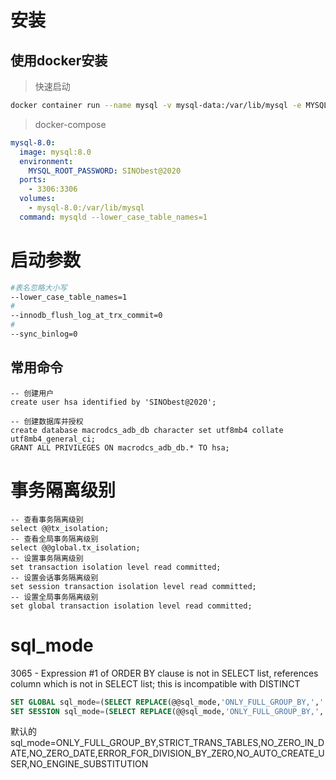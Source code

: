 # 安装

## 使用docker安装

> 快速启动
```sh
docker container run --name mysql -v mysql-data:/var/lib/mysql -e MYSQL_ROOT_PASSWORD=a -dp 3306:3306 mysql:5.7 --character-set-server=utf8mb4 --collation-server=utf8mb4_unicode_ci --lower_case_table_names=1 --transaction_isolation=read-committed
```

> docker-compose
```yaml
mysql-8.0:
  image: mysql:8.0
  environment:
    MYSQL_ROOT_PASSWORD: SINObest@2020
  ports:
    - 3306:3306
  volumes:
    - mysql-8.0:/var/lib/mysql
  command: mysqld --lower_case_table_names=1
```

# 启动参数

```bash
#表名忽略大小写
--lower_case_table_names=1
#
--innodb_flush_log_at_trx_commit=0 
#
--sync_binlog=0
```

## 常用命令

```mysql
-- 创建用户
create user hsa identified by 'SINObest@2020';

-- 创建数据库并授权
create database macrodcs_adb_db character set utf8mb4 collate utf8mb4_general_ci;
GRANT ALL PRIVILEGES ON macrodcs_adb_db.* TO hsa;
```

# 事务隔离级别

```mysql
-- 查看事务隔离级别
select @@tx_isolation;
-- 查看全局事务隔离级别
select @@global.tx_isolation;
-- 设置事务隔离级别
set transaction isolation level read committed;
-- 设置会话事务隔离级别
set session transaction isolation level read committed;
-- 设置全局事务隔离级别
set global transaction isolation level read committed;
```

# sql_mode

3065 - Expression #1 of ORDER BY clause is not in SELECT list, references column which is not in SELECT list; this is incompatible with DISTINCT

```sql
SET GLOBAL sql_mode=(SELECT REPLACE(@@sql_mode,'ONLY_FULL_GROUP_BY,',''));
SET SESSION sql_mode=(SELECT REPLACE(@@sql_mode,'ONLY_FULL_GROUP_BY,',''));
```

默认的sql_mode=ONLY_FULL_GROUP_BY,STRICT_TRANS_TABLES,NO_ZERO_IN_DATE,NO_ZERO_DATE,ERROR_FOR_DIVISION_BY_ZERO,NO_AUTO_CREATE_USER,NO_ENGINE_SUBSTITUTION
